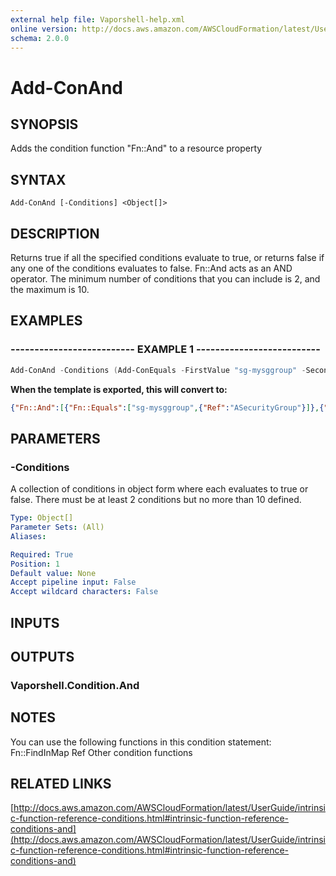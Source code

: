 ```yaml
---
external help file: Vaporshell-help.xml
online version: http://docs.aws.amazon.com/AWSCloudFormation/latest/UserGuide/intrinsic-function-reference-conditions.html#intrinsic-function-reference-conditions-and
schema: 2.0.0
---
```


# Add-ConAnd

## SYNOPSIS
Adds the condition function "Fn::And" to a resource property

## SYNTAX

```
Add-ConAnd [-Conditions] <Object[]>
```

## DESCRIPTION
Returns true if all the specified conditions evaluate to true, or returns false if any one of the conditions evaluates to false.
Fn::And acts as an AND operator.
The minimum number of conditions that you can include is 2, and the maximum is 10.

## EXAMPLES

### -------------------------- EXAMPLE 1 --------------------------
```powershell
Add-ConAnd -Conditions (Add-ConEquals -FirstValue "sg-mysggroup" -SecondValue (Add-FnRef -Ref "ASecurityGroup")),(Add-ConEquals -FirstValue "Production" -SecondValue (Add-FnRef -Ref "Environment"))
```

**When the template is exported, this will convert to:**
```json
{"Fn::And":[{"Fn::Equals":["sg-mysggroup",{"Ref":"ASecurityGroup"}]},{"Fn::Equals":["Production",{"Ref":"Environment"}]}]}
```

## PARAMETERS

### -Conditions
A collection of conditions in object form where each evaluates to true or false.
There must be at least 2 conditions but no more than 10 defined.

```yaml
Type: Object[]
Parameter Sets: (All)
Aliases: 

Required: True
Position: 1
Default value: None
Accept pipeline input: False
Accept wildcard characters: False
```

## INPUTS

## OUTPUTS

### Vaporshell.Condition.And

## NOTES
You can use the following functions in this condition statement:
    Fn::FindInMap
    Ref
    Other condition functions

## RELATED LINKS

[http://docs.aws.amazon.com/AWSCloudFormation/latest/UserGuide/intrinsic-function-reference-conditions.html#intrinsic-function-reference-conditions-and](http://docs.aws.amazon.com/AWSCloudFormation/latest/UserGuide/intrinsic-function-reference-conditions.html#intrinsic-function-reference-conditions-and)

